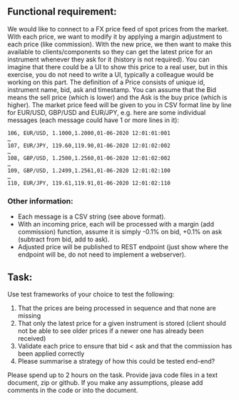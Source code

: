 ## Functional requirement:
We would like to connect to a FX price feed of spot prices from the market. With each price, we want to modify it by applying a margin adjustment to each price (like commission). 
With the new price, we then want to make this available to clients/components so they can get the latest price for an instrument whenever they ask for it (history is not required).
You can imagine that there could be a UI to show this price to a real user, but in this exercise, you do not need to write a UI, typically a colleague would be working on this part.
The definition of a Price consists of unique id, instrument name, bid, ask and timestamp. You can assume that the Bid means the sell price (which is lower) and the Ask is the buy price (which is higher).
The market price feed will be given to you in CSV format line by line for EUR/USD, GBP/USD and EUR/JPY, e.g. here are some individual messages (each message could have 1 or more lines in it):

```
106, EUR/USD, 1.1000,1.2000,01-06-2020 12:01:01:001
…
107, EUR/JPY, 119.60,119.90,01-06-2020 12:01:02:002
…
108, GBP/USD, 1.2500,1.2560,01-06-2020 12:01:02:002
…
109, GBP/USD, 1.2499,1.2561,01-06-2020 12:01:02:100
…
110, EUR/JPY, 119.61,119.91,01-06-2020 12:01:02:110
```

### Other information:
- Each message is a CSV string (see above format).
- With an incoming price, each will be processed with a margin (add commission) function, assume it is simply  -0.1% on bid, +0.1% on ask (subtract from bid, add to ask). 
- Adjusted price will be published to REST endpoint (just show where the endpoint will be, do not need to implement a webserver).

## Task:
Use test frameworks of your choice to test the following:

1. That the prices are being processed in sequence and that none are missing
2. That only the latest price for a given instrument is stored (client should not be able to see older prices if a newer one has already been received)
3. Validate each price to ensure that bid < ask and that the commission has been applied correctly
4. Please summarise a strategy of how this could be tested end-end?

Please spend up to 2 hours on the task. Provide java code files in a text document, zip or github.  If you make any assumptions, please add comments in the code or into the document.

